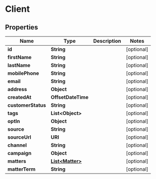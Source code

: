 

# Client


## Properties

Name | Type | Description | Notes
------------ | ------------- | ------------- | -------------
**id** | **String** |  |  [optional]
**firstName** | **String** |  |  [optional]
**lastName** | **String** |  |  [optional]
**mobilePhone** | **String** |  |  [optional]
**email** | **String** |  |  [optional]
**address** | **Object** |  |  [optional]
**createdAt** | **OffsetDateTime** |  |  [optional]
**customerStatus** | **String** |  |  [optional]
**tags** | **List&lt;Object&gt;** |  |  [optional]
**optIn** | **Object** |  |  [optional]
**source** | **String** |  |  [optional]
**sourceUrl** | **URI** |  |  [optional]
**channel** | **String** |  |  [optional]
**campaign** | **Object** |  |  [optional]
**matters** | [**List&lt;Matter&gt;**](Matter.md) |  |  [optional]
**matterTerm** | **String** |  |  [optional]




